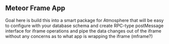 ## Meteor Frame App

Goal here is build this into a smart package for Atmosphere that will be easy to configure with your database schema and create RPC-type postMessage interface for iframe operations and pipe the data changes out of the iframe without any concerns as to what app is wrapping the iframe (mframe?)